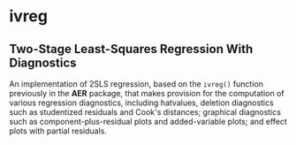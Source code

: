 # ivreg

## Two-Stage Least-Squares Regression With Diagnostics

An implementation of 2SLS regression, based on the `ivreg()` function previously in the **AER** 
package, that makes provision for the computation of various regression diagnostics, including 
hatvalues, deletion diagnostics such as studentized residuals and Cook's distances; graphical 
diagnostics such as component-plus-residual plots and added-variable plots; and effect plots with 
partial residuals.
